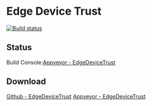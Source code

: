 # Edge Device Trust
[![Build status](https://ci.appveyor.com/api/projects/status/b2wcrm7dno8iai6j/branch/master?svg=true)](https://ci.appveyor.com/project/mo10/edgedevicetrust/branch/master)
## Status
Build Console:[Appveyor - EdgeDeviceTrust](https://ci.appveyor.com/project/mo10/edgedevicetrust)
## Download
[Github - EdgeDeviceTrust](https://github.com/mo10/EdgeDeviceTrust/releases)
[Appveyor - EdgeDeviceTrust](https://ci.appveyor.com/project/mo10/edgedevicetrust/build/artifacts)
